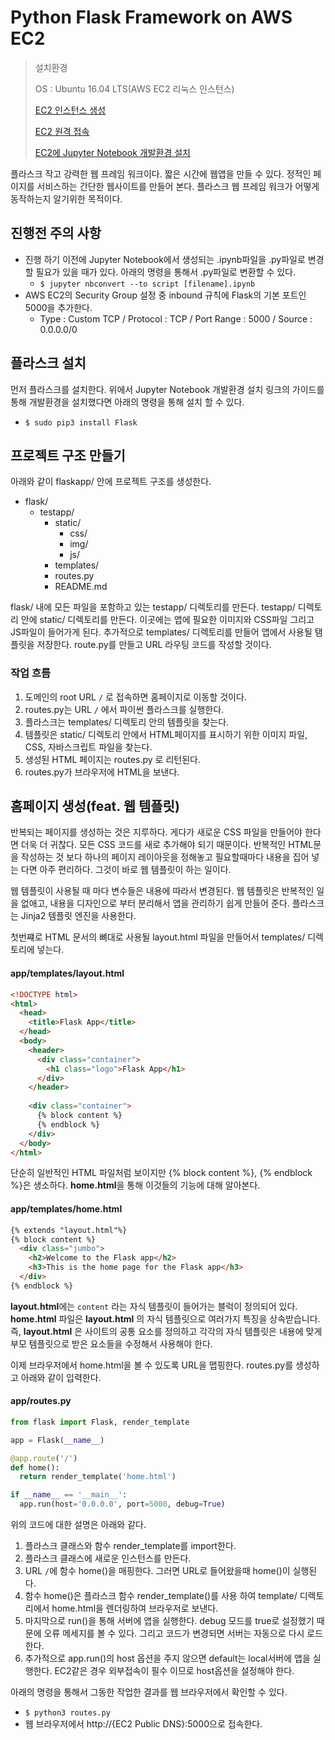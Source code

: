 # Python Flask Framework on AWS EC2

> 설치환경
>
> OS : Ubuntu 16.04 LTS(AWS EC2 리눅스 인스턴스)
>
> [EC2 인스턴스 생성](https://github.com/namjunemy/TIL/blob/master/AWS/aws_ec2_create_instance.md)
>
> [EC2 원격 접속](https://github.com/namjunemy/TIL/blob/master/AWS/aws_ec2_connect_and_scp.md)
>
> [EC2에 Jupyter Notebook 개발환경 설치](https://github.com/namjunemy/TIL/blob/master/Python/python_jupyter_notebook_on_aws_ec2.md) 

 

플라스크 작고 강력한 웹 프레임 워크이다. 짧은 시간에 웹앱을 만들 수 있다. 정적인 페이지를 서비스하는 간단한 웹사이트를 만들어 본다. 플라스크 웹 프레임 워크가 어떻게 동작하는지 알기위한 목적이다.  

## 진행전 주의 사항

* 진행 하기 이전에 Jupyter Notebook에서 생성되는 .ipynb파일을 .py파일로 변경할 필요가 있을 때가 있다. 아래의 명령을 통해서 .py파일로 변환할 수 있다.
  * ```$ jupyter nbconvert --to script [filename].ipynb  ```
* AWS EC2의 Security Group 설정 중 inbound 규칙에 Flask의 기본 포트인 5000을 추가한다.
  * Type : Custom TCP / Protocol : TCP / Port Range : 5000 / Source : 0.0.0.0/0 

   

## 플라스크 설치

먼저 플라스크를 설치한다. 위에서 Jupyter Notebook 개발환경 설치 링크의 가이드를 통해 개발환경을 설치했다면 아래의 명령을 통해 설치 할 수 있다.

* ```$ sudo pip3 install Flask```

  

## 프로젝트 구조 만들기

아래와 같이 flaskapp/ 안에 프로젝트 구조를 생성한다.

* flask/
  * testapp/
    * static/
      * css/
      * img/
      * js/
    * templates/
    * routes.py
    * README.md 

flask/ 내에 모든 파일을 포함하고 있는 testapp/ 디렉토리를 만든다. testapp/ 디렉토리 안에 static/ 디렉토리를 만든다. 이곳에는 앱에 필요한 이미지와 CSS파일 그리고 JS파일이 들어가게 된다. 추가적으로 templates/ 디렉토리를 만들어 앱에서 사용될 탬플릿을 저장한다. route.py를 만들고 URL 라우팅 코드를 작성할 것이다. 



### 작업 흐름

1. 도메인의 root URL ```/``` 로 접속하면 홈페이지로 이동할 것이다.
2. routes.py는 URL ```/``` 에서 파이썬 플라스크를 실행한다.
3. 플라스크는 templates/ 디렉토리 안의 템플릿을 찾는다.
4. 템플릿은 static/ 디렉토리 안에서 HTML페이지를 표시하기 위한 이미지 파일, CSS, 자바스크립트 파일을 찾는다.
5. 생성된 HTML 페이지는 routes.py 로 리턴된다.
6. routes.py가 브라우저에 HTML을 보낸다.



## 홈페이지 생성(feat. 웹 템플릿)

반복되는 페이지를 생성하는 것은 지루하다. 게다가 새로운 CSS 파일을 만들어야 한다면 더욱 더 귀찮다. 모든 CSS 코드를 새로 추가해야 되기 때문이다. 반복적인 HTML문을 작성하는 것 보다 하나의 페이지 레이아웃을 정해놓고 필요할때마다 내용을 집어 넣는 다면 아주 편리하다. 그것이 바로 웹 템플릿이 하는 일이다.

웹 템플릿이 사용될 때 마다 변수들은 내용에 따라서 변경된다. 웹 템플릿은 반복적인 일을 없애고, 내용을 디자인으로 부터 분리해서 앱을 관리하기 쉽게 만들어 준다. 플라스크는 Jinja2 템플릿 엔진을 사용한다.

첫번쨰로 HTML 문서의 뼈대로 사용될 layout.html 파일을 만들어서 templates/ 디렉토리에 넣는다.

#### app/templates/layout.html

```html
<!DOCTYPE html>
<html>
  <head>
    <title>Flask App</title>
  </head>
  <body>
    <header>
      <div class="container">
        <h1 class="logo">Flask App</h1>
      </div>
    </header>
    
    <div class="container">
      {% block content %}
      {% endblock %}
    </div>
  </body>
</html>
```

단순히 일반적인 HTML 파일처럼 보이지만 {% block content %}, {% endblock %}은 생소하다. **home.html**을 통해 이것들의 기능에 대해 알아본다.

#### app/templates/home.html

```html
{% extends "layout.html"%}
{% block content %}
  <div class="jumbo">
    <h2>Welcome to the Flask app</h2>
    <h3>This is the home page for the Flask app</h3>
  </div>
{% endblock %}
```

**layout.html**에는 ```content``` 라는 자식 템플릿이 들어가는 블럭이 정의되어 있다. **home.html** 파일은 **layout.html** 의 자식 템플릿으로 여러가지 특징을 상속받습니다. 즉, **layout.html** 은 사이트의 공통 요소를 정의하고 각각의 자식 템플릿은 내용에 맞게 부모 템플릿으로 받은 요소들을 수정해서 사용해야 한다.

이제 브라우저에서 home.html을 볼 수 있도록 URL을 맵핑한다. routes.py를 생성하고 아래와 같이 입력한다.

#### app/routes.py

```python
from flask import Flask, render_template

app = Flask(__name__)

@app.route('/')
def home():
  return render_template('home.html')

if __name__ == '__main__':
  app.run(host='0.0.0.0', port=5000, debug=True)
```

위의 코드에 대한 설명은 아래와 같다.

1. 플라스크 클래스와 함수 render_template를 import한다.
2. 플라스크 클래스에 새로운 인스턴스를 만든다.
3. URL ```/```에 함수 home()을 매핑한다. 그러면 URL로 들어왔을때 home()이 실행된다.
4. 함수 home()은 플라스크 함수 render_template()를 사용 하여 template/ 디렉토리에서 home.html을 렌더링하여 브라우저로 보낸다.
5. 마지막으로 run()을 통해 서버에 앱을 실행한다. debug 모드를 true로 설정했기 때문에 오류 메세지를 볼 수 있다. 그리고 코드가 변경되면 서버는 자동으로 다시 로드한다.
6. 추가적으로 app.run()의 host 옵션을 주지 않으면 default는 local서버에 앱을 실행한다. EC2같은 경우 외부접속이 필수 이므로 host옵션을 설정해야 한다.

아래의 명령을 통해서 그동한 작업한 결과를 웹 브라우저에서 확인할 수 있다.

* ```$ python3 routes.py```
* 웹 브라우저에서 http://{EC2 Public DNS}:5000으로 접속한다.





